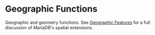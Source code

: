 # Geographic Functions

Geographic and geometry functions. See [Geographic Features](../../../sql-statements-and-structure/geographic-geometric-features/) for a full discussion of MariaDB's spatial extensions.
